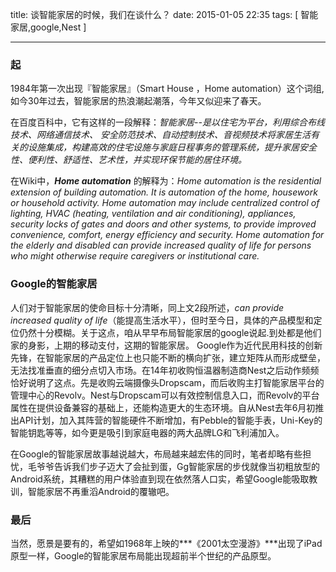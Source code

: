 title: 谈智能家居的时候，我们在谈什么？
date: 2015-01-05 22:35
tags: [ 智能家居,google,Nest ] 

---
### 起
1984年第一次出现『智能家居』（Smart House ，Home automation）这个词组,如今30年过去，智能家居的热浪潮起潮落，今年又似迎来了春天。
  
在百度百科中，它有这样的一段解释：*智能家居--是以住宅为平台，利用综合布线技术、网络通信技术、 安全防范技术、自动控制技术、音视频技术将家居生活有关的设施集成，构建高效的住宅设施与家庭日程事务的管理系统，提升家居安全性、便利性、舒适性、艺术性，并实现环保节能的居住环境。*

在Wiki中，***Home automation*** 的解释为：*Home automation is the residential extension of building automation. It is automation of the home, housework or household activity. Home automation may include centralized control of lighting, HVAC (heating, ventilation and air conditioning), appliances, security locks of gates and doors and other systems, to provide improved convenience, comfort, energy efficiency and security. Home automation for the elderly and disabled can provide increased quality of life for persons who might otherwise require caregivers or institutional care.*

### Google的智能家居
人们对于智能家居的使命目标十分清晰，同上文2段所述，*can provide increased quality of life*（能提高生活水平），但时至今日，具体的产品模型和定位仍然十分模糊。关于这点，咱从早早布局智能家居的google说起.到处都是他们家的身影，上期的移动支付，这期的智能家居。
Google作为近代民用科技的创新先锋，在智能家居的产品定位上也只能不断的横向扩张，建立矩阵从而形成壁垒，无法找准垂直的细分点切入市场。在14年初收购恒温器制造商Nest之后动作频频恰好说明了这点。先是收购云端摄像头Dropscam，而后收购主打智能家居平台的管理中心的Revolv。Nest与Dropscam可以有效控制信息入口，而Revolv的平台属性在提供设备兼容的基础上，还能构造更大的生态环境。自从Nest去年6月初推出API计划，加入其阵营的智能硬件不断增加，有Pebble的智能手表，Uni-Key的智能钥匙等等，如今更是吸引到家庭电器的两大品牌LG和飞利浦加入。

在Google的智能家居故事越说越大，布局越来越宏伟的同时，笔者却略有些担忧，毛爷爷告诉我们步子迈大了会扯到蛋，Gg智能家居的步伐就像当初粗放型的Android系统，其糟糕的用户体验直到现在依然落人口实，希望Google能吸取教训，智能家居不再重滔Android的覆辙吧。
### 最后
当然，愿景是要有的，希望如1968年上映的***《2001太空漫游》***出现了iPad原型一样，Google的智能家居布局能出现超前半个世纪的产品原型。